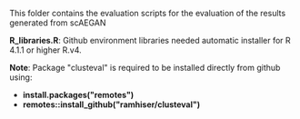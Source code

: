 This folder contains the evaluation scripts for the evaluation of the results generated from scAEGAN 

**R_libraries.R**: Github environment libraries needed automatic installer for R 4.1.1 or higher R.v4.

**Note**: Package "clusteval" is required to be installed directly from github using: 
*    **install.packages("remotes")**
*    **remotes::install_github("ramhiser/clusteval")**
